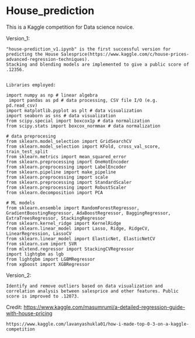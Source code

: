 # House_prediction

This is a Kaggle competition for Data science novice. 


Version_1:

	"house-prediction_v1.ipynb" is the first successful version for predicting the House Salesprice(https://www.kaggle.com/c/house-prices-advanced-regression-techniques).
	Stacking and blending models are implemented to give a public score of .12356.


	Libraries employed:

	import numpy as np # linear algebra
 	 import pandas as pd # data processing, CSV file I/O (e.g. pd.read_csv)
  	import matplotlib.pyplot as plt # data visualization
  	import seaborn as sns # data visualization
  	from scipy.special import boxcox1p # data normalization
  	from scipy.stats import boxcox_normmax # data normalization
  
  	# data preprocesing
 	from sklearn.model_selection import GridSearchCV
  	from sklearn.model_selection import KFold, cross_val_score, train_test_split
  	from sklearn.metrics import mean_squared_error
  	from sklearn.preprocessing import OneHotEncoder
  	from sklearn.preprocessing import LabelEncoder
  	from sklearn.pipeline import make_pipeline
  	from sklearn.preprocessing import scale
  	from sklearn.preprocessing import StandardScaler
  	from sklearn.preprocessing import RobustScaler
  	from sklearn.decomposition import PCA
  
  	# ML models 
  	from sklearn.ensemble import RandomForestRegressor, GradientBoostingRegressor, AdaBoostRegressor, BaggingRegressor, ExtraTreesRegressor, StackingRegressor
  	from sklearn.kernel_ridge import KernelRidge
  	from sklearn.linear_model import Lasso, Ridge, RidgeCV, LinearRegression, LassoCV
  	from sklearn.linear_model import ElasticNet, ElasticNetCV
  	from sklearn.svm import SVR
  	from mlxtend.regressor import StackingCVRegressor
  	import lightgbm as lgb
  	from lightgbm import LGBMRegressor
  	from xgboost import XGBRegressor
	
Version_2:

	Identify and remove outliers based on data visualization and correlation analysis between salesprice and other features. Public score is improved to .12073.
	
	
Credit: 
	https://www.kaggle.com/masumrumi/a-detailed-regression-guide-with-house-pricing
	
	https://www.kaggle.com/lavanyashukla01/how-i-made-top-0-3-on-a-kaggle-competition
	
